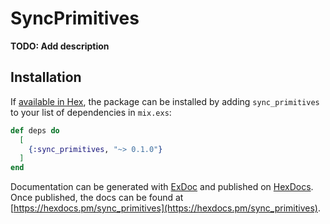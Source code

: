 # SyncPrimitives

**TODO: Add description**

## Installation

If [available in Hex](https://hex.pm/docs/publish), the package can be installed
by adding `sync_primitives` to your list of dependencies in `mix.exs`:

```elixir
def deps do
  [
    {:sync_primitives, "~> 0.1.0"}
  ]
end
```

Documentation can be generated with [ExDoc](https://github.com/elixir-lang/ex_doc)
and published on [HexDocs](https://hexdocs.pm). Once published, the docs can
be found at [https://hexdocs.pm/sync_primitives](https://hexdocs.pm/sync_primitives).

